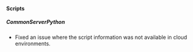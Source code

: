 
#### Scripts

##### CommonServerPython

- Fixed an issue where the script information was not available in cloud environments.
